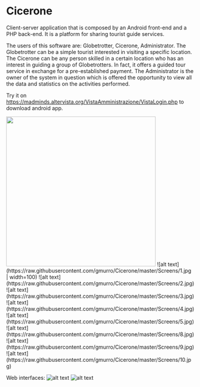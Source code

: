 # Cicerone
Client-server application that is composed by an Android front-end and a PHP back-end. It is a platform for sharing tourist guide services.

The users of this software are: Globetrotter, Cicerone, Administrator. The Globetrotter can be a simple tourist interested in visiting a specific location. The Cicerone can be any person skilled in a certain location who has an interest in guiding a group of Globetrotters. In fact, it offers a guided tour service in exchange for a pre-established payment. The Administrator is the owner of the system in question which is offered the opportunity to view all the data and statistics on the activities performed.

Try it on https://madminds.altervista.org/VistaAmministrazione/VistaLogin.php to download android app.

<img src="https://raw.githubusercontent.com/gmurro/Cicerone/master/Screens/1.jpg" height="400" />
![alt text](https://raw.githubusercontent.com/gmurro/Cicerone/master/Screens/1.jpg | width=100)
![alt text](https://raw.githubusercontent.com/gmurro/Cicerone/master/Screens/2.jpg)
![alt text](https://raw.githubusercontent.com/gmurro/Cicerone/master/Screens/3.jpg)
![alt text](https://raw.githubusercontent.com/gmurro/Cicerone/master/Screens/4.jpg)
![alt text](https://raw.githubusercontent.com/gmurro/Cicerone/master/Screens/5.jpg)
![alt text](https://raw.githubusercontent.com/gmurro/Cicerone/master/Screens/8.jpg)
![alt text](https://raw.githubusercontent.com/gmurro/Cicerone/master/Screens/9.jpg)
![alt text](https://raw.githubusercontent.com/gmurro/Cicerone/master/Screens/10.jpg)

Web interfaces:
![alt text](https://raw.githubusercontent.com/gmurro/Cicerone/master/Screens/6.jpg)
![alt text](https://raw.githubusercontent.com/gmurro/Cicerone/master/Screens/7.jpg)







